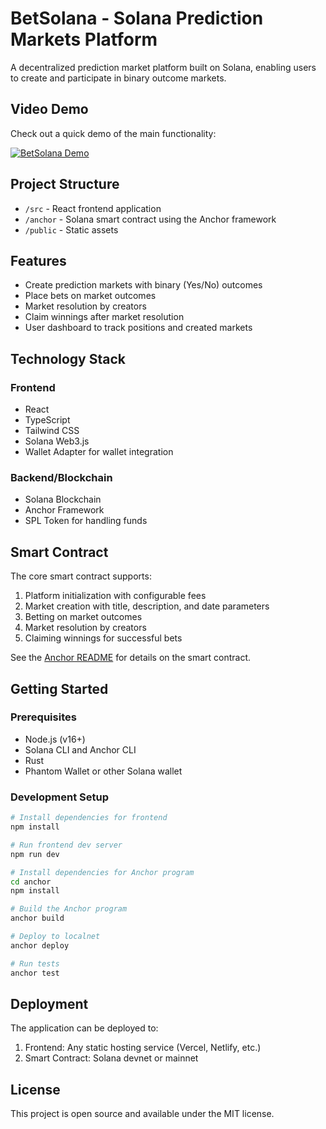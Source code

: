 # BetSolana - Solana Prediction Markets Platform

A decentralized prediction market platform built on Solana, enabling users to create and participate in binary outcome markets.

## Video Demo

Check out a quick demo of the main functionality:

[![BetSolana Demo](https://cdn.loom.com/sessions/thumbnails/ca6539388b9947b3a063d3f81312b45c-with-play.gif)](https://www.loom.com/share/ca6539388b9947b3a063d3f81312b45c?sid=261e84fc-3c55-48f8-8f89-a8de97ad9585)

## Project Structure

- `/src` - React frontend application
- `/anchor` - Solana smart contract using the Anchor framework
- `/public` - Static assets

## Features

- Create prediction markets with binary (Yes/No) outcomes
- Place bets on market outcomes
- Market resolution by creators
- Claim winnings after market resolution
- User dashboard to track positions and created markets

## Technology Stack

### Frontend
- React
- TypeScript
- Tailwind CSS
- Solana Web3.js
- Wallet Adapter for wallet integration

### Backend/Blockchain
- Solana Blockchain
- Anchor Framework
- SPL Token for handling funds

## Smart Contract

The core smart contract supports:

1. Platform initialization with configurable fees
2. Market creation with title, description, and date parameters
3. Betting on market outcomes
4. Market resolution by creators
5. Claiming winnings for successful bets

See the [Anchor README](./anchor/README.md) for details on the smart contract.

## Getting Started

### Prerequisites

- Node.js (v16+)
- Solana CLI and Anchor CLI
- Rust
- Phantom Wallet or other Solana wallet

### Development Setup

```bash
# Install dependencies for frontend
npm install

# Run frontend dev server
npm run dev

# Install dependencies for Anchor program
cd anchor
npm install

# Build the Anchor program
anchor build

# Deploy to localnet
anchor deploy

# Run tests
anchor test
```

## Deployment

The application can be deployed to:

1. Frontend: Any static hosting service (Vercel, Netlify, etc.)
2. Smart Contract: Solana devnet or mainnet

## License

This project is open source and available under the MIT license. 